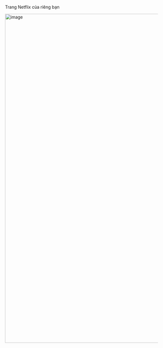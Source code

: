 Trang Netflix của riêng bạn

<img width="1920" height="1080" alt="image" src="https://github.com/user-attachments/assets/5fc5eaf2-fc37-49d5-a219-9f9086f28583" />
